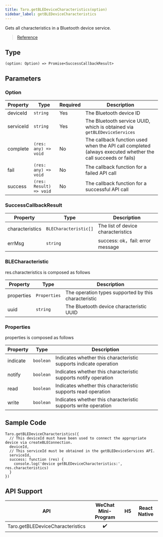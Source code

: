 ```yaml
---
title: Taro.getBLEDeviceCharacteristics(option)
sidebar_label: getBLEDeviceCharacteristics
---
```


Gets all characteristics in a Bluetooth device service.

> [Reference](https://developers.weixin.qq.com/miniprogram/en/dev/api/device/bluetooth-ble/wx.getBLEDeviceCharacteristics.html)

## Type

```tsx
(option: Option) => Promise<SuccessCallbackResult>
```

## Parameters

### Option

<table>
  <thead>
    <tr>
      <th>Property</th>
      <th>Type</th>
      <th style={{ textAlign: "center"}}>Required</th>
      <th>Description</th>
    </tr>
  </thead>
  <tbody>
    <tr>
      <td>deviceId</td>
      <td><code>string</code></td>
      <td style={{ textAlign: "center"}}>Yes</td>
      <td>The Bluetooth device ID</td>
    </tr>
    <tr>
      <td>serviceId</td>
      <td><code>string</code></td>
      <td style={{ textAlign: "center"}}>Yes</td>
      <td>The Bluetooth service UUID, which is obtained via <code>getBLEDeviceServices</code></td>
    </tr>
    <tr>
      <td>complete</td>
      <td><code>(res: any) =&gt; void</code></td>
      <td style={{ textAlign: "center"}}>No</td>
      <td>The callback function used when the API call completed (always executed whether the call succeeds or fails)</td>
    </tr>
    <tr>
      <td>fail</td>
      <td><code>(res: any) =&gt; void</code></td>
      <td style={{ textAlign: "center"}}>No</td>
      <td>The callback function for a failed API call</td>
    </tr>
    <tr>
      <td>success</td>
      <td><code>(res: Result) =&gt; void</code></td>
      <td style={{ textAlign: "center"}}>No</td>
      <td>The callback function for a successful API call</td>
    </tr>
  </tbody>
</table>

### SuccessCallbackResult

<table>
  <thead>
    <tr>
      <th>Property</th>
      <th>Type</th>
      <th>Description</th>
    </tr>
  </thead>
  <tbody>
    <tr>
      <td>characteristics</td>
      <td><code>BLECharacteristic[]</code></td>
      <td>The list of device characteristics</td>
    </tr>
    <tr>
      <td>errMsg</td>
      <td><code>string</code></td>
      <td>success: ok，fail: error message</td>
    </tr>
  </tbody>
</table>

### BLECharacteristic

res.characteristics is composed as follows

<table>
  <thead>
    <tr>
      <th>Property</th>
      <th>Type</th>
      <th>Description</th>
    </tr>
  </thead>
  <tbody>
    <tr>
      <td>properties</td>
      <td><code>Properties</code></td>
      <td>The operation types supported by this characteristic</td>
    </tr>
    <tr>
      <td>uuid</td>
      <td><code>string</code></td>
      <td>The Bluetooth device characteristic UUID</td>
    </tr>
  </tbody>
</table>

### Properties

properties is composed as follows

<table>
  <thead>
    <tr>
      <th>Property</th>
      <th>Type</th>
      <th>Description</th>
    </tr>
  </thead>
  <tbody>
    <tr>
      <td>indicate</td>
      <td><code>boolean</code></td>
      <td>Indicates whether this characteristic supports indicate operation</td>
    </tr>
    <tr>
      <td>notify</td>
      <td><code>boolean</code></td>
      <td>Indicates whether this characteristic supports notify operation</td>
    </tr>
    <tr>
      <td>read</td>
      <td><code>boolean</code></td>
      <td>Indicates whether this characteristic supports read operation</td>
    </tr>
    <tr>
      <td>write</td>
      <td><code>boolean</code></td>
      <td>Indicates whether this characteristic supports write operation</td>
    </tr>
  </tbody>
</table>

## Sample Code

```tsx
Taro.getBLEDeviceCharacteristics({
  // This deviceId must have been used to connect the appropriate device via createBLEConnection.
  deviceId,
  // This serviceId must be obtained in the getBLEDeviceServices API.
  serviceId,
  success: function (res) {
    console.log('device getBLEDeviceCharacteristics:', res.characteristics)
  }
})
```

## API Support

| API | WeChat Mini-Program | H5 | React Native |
| :---: | :---: | :---: | :---: |
| Taro.getBLEDeviceCharacteristics | ✔️ |  |  |
